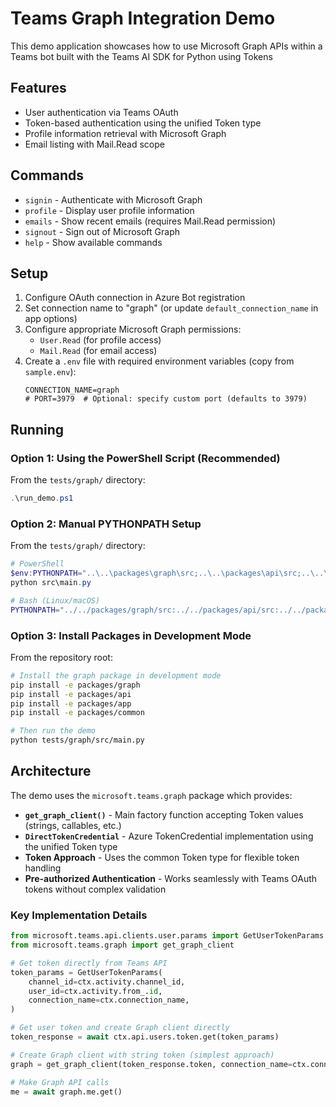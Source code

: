 # Teams Graph Integration Demo

This demo application showcases how to use Microsoft Graph APIs within a Teams bot built with the
Teams AI SDK for Python using Tokens

## Features

- User authentication via Teams OAuth
- Token-based authentication using the unified Token type
- Profile information retrieval with Microsoft Graph
- Email listing with Mail.Read scope

## Commands

- `signin` - Authenticate with Microsoft Graph
- `profile` - Display user profile information
- `emails` - Show recent emails (requires Mail.Read permission)
- `signout` - Sign out of Microsoft Graph
- `help` - Show available commands

## Setup

1. Configure OAuth connection in Azure Bot registration
2. Set connection name to "graph" (or update `default_connection_name` in app options)
3. Configure appropriate Microsoft Graph permissions:
   - `User.Read` (for profile access)
   - `Mail.Read` (for email access)
4. Create a `.env` file with required environment variables (copy from `sample.env`):
   ```
   CONNECTION_NAME=graph
   # PORT=3979  # Optional: specify custom port (defaults to 3979)
   ```

## Running

### Option 1: Using the PowerShell Script (Recommended)

From the `tests/graph/` directory:

```powershell
.\run_demo.ps1
```

### Option 2: Manual PYTHONPATH Setup

From the `tests/graph/` directory:

```powershell
# PowerShell
$env:PYTHONPATH="..\..\packages\graph\src;..\..\packages\api\src;..\..\packages\apps\src;..\..\packages\common\src"
python src\main.py
```

```bash
# Bash (Linux/macOS)
PYTHONPATH="../../packages/graph/src:../../packages/api/src:../../packages/apps/src:../../packages/common/src" python src/main.py
```

### Option 3: Install Packages in Development Mode

From the repository root:

```bash
# Install the graph package in development mode
pip install -e packages/graph
pip install -e packages/api
pip install -e packages/app
pip install -e packages/common

# Then run the demo
python tests/graph/src/main.py
```

## Architecture

The demo uses the `microsoft.teams.graph` package which provides:

- **`get_graph_client()`** - Main factory function accepting Token values (strings, callables, etc.)
- **`DirectTokenCredential`** - Azure TokenCredential implementation using the unified Token type
- **Token Approach** - Uses the common Token type for flexible token handling
- **Pre-authorized Authentication** - Works seamlessly with Teams OAuth tokens without complex validation

### Key Implementation Details

```python
from microsoft.teams.api.clients.user.params import GetUserTokenParams
from microsoft.teams.graph import get_graph_client

# Get token directly from Teams API
token_params = GetUserTokenParams(
    channel_id=ctx.activity.channel_id,
    user_id=ctx.activity.from_.id,
    connection_name=ctx.connection_name,
)

# Get user token and create Graph client directly
token_response = await ctx.api.users.token.get(token_params)

# Create Graph client with string token (simplest approach)
graph = get_graph_client(token_response.token, connection_name=ctx.connection_name)

# Make Graph API calls
me = await graph.me.get()
```
